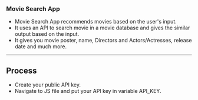 ### Movie Search App

- Movie Search App recommends movies based on the user's input.
- It uses an API to search movie in a movie database and gives the similar output based on the input.
- It gives you movie poster, name, Directors and Actors/Actresses, release date and much more.
---
## Process

- Create your public API key.
- Navigate to JS file and put your API key in variable API_KEY.
